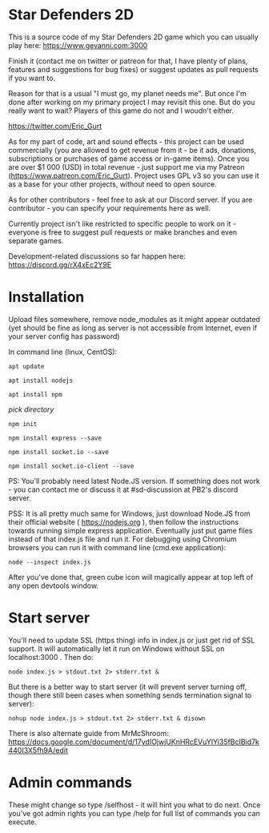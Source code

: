 # Star Defenders 2D
This is a source code of my Star Defenders 2D game which you can usually play here: https://www.gevanni.com:3000

Finish it (contact me on twitter or patreon for that, I have plenty of plans, features and suggestions for bug fixes) or suggest updates as pull requests if you want to. 

Reason for that is a usual "I must go, my planet needs me". But once I'm done after working on my primary project I may revisit this one. But do you really want to wait? Players of this game do not and I woudn't either.

https://twitter.com/Eric_Gurt

As for my part of code, art and sound effects - this project can be used commercially (you are allowed to get revenue from it - be it ads, donations, subscriptions or purchases of game access or in-game items). Once you are over $1 000 (USD) in total revenue - just support me via my Patreon (https://www.patreon.com/Eric_Gurt). Project uses GPL v3 so you can use it as a base for your other projects, without need to open source.

As for other contributors - feel free to ask at our Discord server. If you are contributor - you can specify your requirements here as well.

Currently project isn't like restricted to specific people to work on it - everyone is free to suggest pull requests or make branches and even separate games.

Development-related discussions so far happen here: https://discord.gg/rX4xEc2Y9E


# Installation

Upload files somewhere, remove node_modules as it might appear outdated (yet should be fine as long as server is not accessible from Internet, even if your server config has password)

In command line (linux, CentOS):
```
apt update

apt install nodejs

apt install npm
```
*pick directory*
```
npm init

npm install express --save

npm install socket.io --save

npm install socket.io-client --save
```
PS: You'll probably need latest Node.JS version. If something does not work - you can contact me or discuss it at #sd-discussion at PB2's discord server.

PSS: It is all pretty much same for Windows, just download Node.JS from their official website ( https://nodejs.org ), then follow the instructions towards running simple express application. Eventually just put game files instead of that index.js file and run it. For debugging using Chromium browsers you can run it with command line (cmd.exe application):
```
node --inspect index.js
```
After you've done that, green cube icon will magically appear at top left of any open devtools window.

# Start server

You'll need to update SSL (https thing) info in index.js or just get rid of SSL support. It will automatically let it run on Windows without SSL on localhost:3000 .
Then do:
```
node index.js > stdout.txt 2> stderr.txt &
```
But there is a better way to start server (it will prevent server turning off, though there still been cases when something sends termination signal to server):
```
nohup node index.js > stdout.txt 2> stderr.txt & disown
```
There is also alternate guide from MrMcShroom:
https://docs.google.com/document/d/17ydIOjwjUKnHRcEVuYIYi35fBcIBid7k440I3X5fh9A/edit

# Admin commands

These might change so type /selfhost - it will hint you what to do next. Once you've got admin rights you can type /help for full list of commands you can execute.
